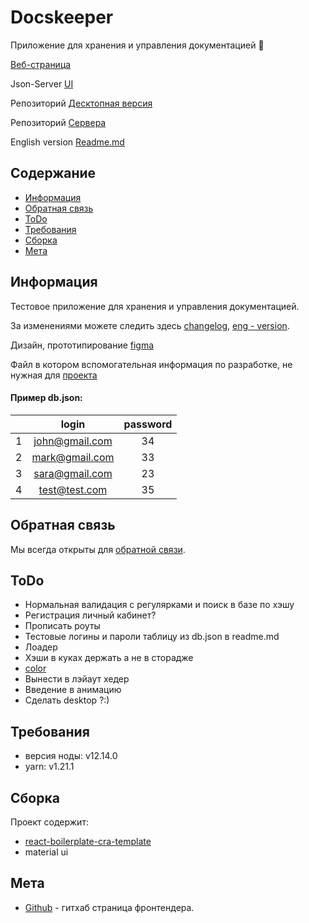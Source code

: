 # Docskeeper
Приложение для хранения и управления документацией :office:

[Веб-страница](https://barklim.github.io/DocskeeperWeb/)

Json-Server [UI](https://my-json-server.typicode.com/Barklim/DocskeeperServer)

Репозиторий [Десктопная версия](https://github.com/Barklim/Docskeeper)

Репозиторий [Сервера](https://github.com/Barklim/DocskeeperServer)

English version [Readme.md](https://github.com/Barklim/DocskeeperWeb/blob/master/README.md)

## Содержание

- [Информация](#информация)
- [Обратная связь](#обратная-связь)
- [ToDo](#todo)
- [Требования](#требования)
- [Сборка](#сборка)
- [Мета](#Мета)

## Информация

Тестовое приложение для хранения и управления документацией.

За изменениями можете следить здесь [changelog](https://github.com/Barklim/DocskeeperWeb/blob/master/CHANGELOG.md), [eng - version](https://github.com/Barklim/DocskeeperWeb/blob/master/CHANGELOG_RU.md).

Дизайн, прототипирование [figma](https://www.figma.com/file/Wz0Bu4QdIA2Zj6RYIAlFR8/DocskeeperWeb?node-id=0%3A10)

Файл в котором вспомогательная информация по разработке, не нужная для [проекта](https://github.com/Barklim/DocskeeperWeb/blob/master/g.md)

#### Пример db.json: 

|         |      login      | password  |
| :-----: | :-------------: | :-------: |
|    1    | john@gmail.com  |    34     |
|    2    | mark@gmail.com  |    33     |
|    3    | sara@gmail.com  |    23     |
|    4    | test@test.com   |    35     |


## Обратная связь

Мы всегда открыты для [обратной связи](https://github.com/Barklim/DocskeeperWeb/issues).

## ToDo

- Нормальная валидация с регулярками и поиск в базе по хэшу
- Регистрация личный кабинет?
- Прописать роуты
- Тестовые логины и пароли таблицу из db.json в readme.md
- Лоадер
- Хэши в куках держать а не в сторадже
- [color](https://material-ui.com/ru/customization/color/#playground)
- Вынести в лэйаут хедер
- Введение в анимацию
- Сделать desktop ?:)

## Требования

- версия ноды: v12.14.0
- yarn: v1.21.1

## Сборка

Проект содержит:
- [react-boilerplate-cra-template](https://github.com/react-boilerplate/react-boilerplate-cra-template)
- material ui

## Мета

- [Github](https://github.com/Barklim) - гитхаб страница фронтендера.